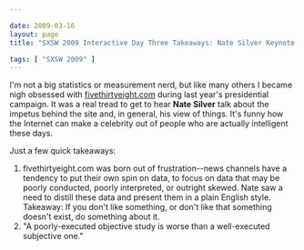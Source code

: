 ```yaml
--- 

date: 2009-03-16
layout: page
title: "SXSW 2009 Interactive Day Three Takeaways: Nate Silver Keynote Interview"

tags: [ "SXSW 2009" ]
---
```

I'm not a big statistics or measurement nerd, but like many others I became nigh obsessed with <a href="http://fivethirtyeight.com/">fivethirtyeight.com</a> during last year's presidential campaign. It was a real tread to get to hear <strong>Nate Silver</strong> talk about the impetus behind the site and, in general, his view of things. It's funny how the Internet can make a celebrity out of people who are actually intelligent these days.

Just a few quick takeaways:

<ol>
<li>fivethirtyeight.com was born out of frustration--news channels have a tendency to put their own spin on data, to focus on data that may be poorly conducted, poorly interpreted, or outright skewed. Nate saw a need to distill these data and present them in a plain English style. Takeaway: If you don't like something, or don't like that something doesn't exist, do something about it.</li>
<li>"A poorly-executed objective study is worse than a well-executed subjective one."</li>
</ol>
